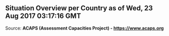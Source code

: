 ## Situation Overview per Country as of Wed, 23 Aug 2017 03:17:16 GMT

Source: **ACAPS (Assessment Capacities Project) - https://www.acaps.org**